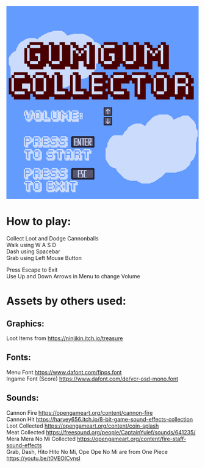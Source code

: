 
![alt text](https://github.com/carr0tgit/GUMGUMCOllector/blob/main/GUMGUMCollector/assets/menu.png?raw=true)

# How to play:
Collect Loot and Dodge Cannonballs  
Walk using W A S D  
Dash using Spacebar  
Grab using Left Mouse Button  

Press Escape to Exit  
Use Up and Down Arrows in Menu to change Volume  
	

# Assets by others used:
## Graphics:
Loot Items from https://ninjikin.itch.io/treasure  
## Fonts:
Menu Font https://www.dafont.com/fipps.font  
Ingame Font (Score) https://www.dafont.com/de/vcr-osd-mono.font  
## Sounds:
Cannon Fire https://opengameart.org/content/cannon-fire   
Cannon Hit https://harvey656.itch.io/8-bit-game-sound-effects-collection  
Loot Collected https://opengameart.org/content/coin-splash  
Meat Collected https://freesound.org/people/CaptainYulef/sounds/641235/  
Mera Mera No Mi Collected https://opengameart.org/content/fire-staff-sound-effects  
Grab, Dash, Hito Hito No Mi, Ope Ope No Mi are from One Piece https://youtu.be/t0VEOICvnsI  
